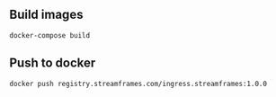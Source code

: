## Build images

`docker-compose build`

## Push to docker

```
docker push registry.streamframes.com/ingress.streamframes:1.0.0
```
